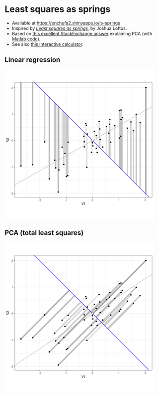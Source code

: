 # Least squares as springs

- Available at https://enchufa2.shinyapps.io/ls-springs
- Inspired by [_Least squares as springs_](https://joshualoftus.com/post/2020-11-23-least-squares-as-springs/least-squares-as-springs/), by Joshua Loftus.
- Based on [this excellent StackExchange answer](https://stats.stackexchange.com/a/140579) explaining PCA (with [Matlab code](https://gist.github.com/anonymous/7d888663c6ec679ea65428715b99bfdd)).
- See also [this interactive calculator](https://www.desmos.com/calculator/90vaqtqpx6).

## Linear regression

![](https://github.com/Enchufa2/ls-springs/blob/main/reg.gif?raw=true)

## PCA (total least squares)

![](https://github.com/Enchufa2/ls-springs/blob/main/pca.gif?raw=true)

